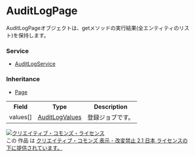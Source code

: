 # AuditLogPage
AuditLogPageオブジェクトは、getメソッドの実行結果(全エンティティのリスト)を保持します。
 
### Service
+ [AuditLogService](../services/AuditLogService.md)

### Inheritance
+ [Page](./Page.md)
 
<table>
 <tr>
  <th>Field</th>
  <th>Type</th>
  <th>Description</th>
 </tr>
 <tr>
  <td>values[]</td>
  <td><a href="./AuditLogValues.md">AuditLogValues</a></td>
  <td>登録ジョブです。</td>
 </tr>
</table>

<a rel="license" href="http://creativecommons.org/licenses/by-nd/2.1/jp/"><img alt="クリエイティブ・コモンズ・ライセンス" style="border-width:0" src="https://i.creativecommons.org/l/by-nd/2.1/jp/88x31.png" /></a><br />この 作品 は <a rel="license" href="http://creativecommons.org/licenses/by-nd/2.1/jp/">クリエイティブ・コモンズ 表示 - 改変禁止 2.1 日本 ライセンスの下に提供されています。</a>

